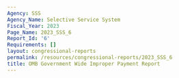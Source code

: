 ```yaml
---
Agency: SSS
Agency_Name: Selective Service System
Fiscal_Year: 2023
Page_Name: 2023_SSS_6
Report_Id: '6'
Requirements: []
layout: congressional-reports
permalink: /resources/congressional-reports/2023_SSS_6
title: OMB Government Wide Improper Payment Report
---
```

